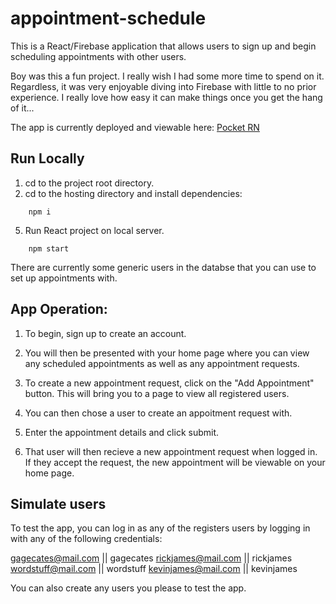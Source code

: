 # appointment-schedule

This is a React/Firebase application that allows users to sign up and begin scheduling appointments with other users. 

Boy was this a fun project. I really wish I had some more time to spend on it. Regardless, it was very enjoyable diving into Firebase with little to no prior experience. I really love how easy it can make things once you get the hang of it...

The app is currently deployed and viewable here: [Pocket RN](https://pocket-rn-7b032.web.app/)

## Run Locally

1. cd to the project root directory.
2. cd to the hosting directory and install dependencies:
```
    npm i
```
5. Run React project on local server.
```
    npm start
```


There are currently some generic users in the databse that you can use to set up appointments with.

## App Operation:

1. To begin, sign up to create an account. 

2. You will then be presented with your home page where you can view any scheduled appointments as well as any appointment requests.

3. To create a new appointment request, click on the "Add Appointment" button. This will bring you to a page to view all registered users.

4. You can then chose a user to create an appoitment request with. 

5. Enter the appointment details and click submit. 

6. That user will then recieve a new appointment request when logged in. If they accept the request, the new appointment will be viewable on your home page. 

## Simulate users

To test the app, you can log in as any of the registers users by logging in with any of the following credentials:

gagecates@mail.com  ||  gagecates
rickjames@mail.com  ||  rickjames
wordstuff@mail.com  ||  wordstuff
kevinjames@mail.com ||  kevinjames

You can also create any users you please to test the app.